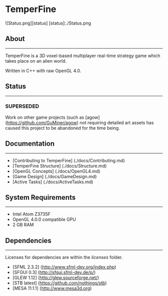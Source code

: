 # TemperFine

![Status.png][status]
[status]:./Status.png

## About
--------

TemperFine is a 3D voxel-based multiplayer real-time strategy game which takes place on an alien world.

Written in C++ with raw OpenGL 4.0.

## Status
---------
### SUPERSEDED

Work on other game projects (such as [agow] (https://github.com/GuMiner/agow) not requiring detailed art assets has caused this project to be abandoned for the time being.

## Documentation
----------------

* [Contributing to TemperFine] (./docs/Contributing.md)
* [TemperFine Structure] (./docs/Structure.md)
* [OpenGL Concepts] (./docs/OpenGL4.md) 
* [Game Design] (./docs/GameDesign.md)
* [Active Tasks] (./docs/ActiveTasks.md)

## System Requirements
----------------------

* Intel Atom Z3735F
* OpenGL 4.0.0 compatible GPU
* 2 GB RAM

## Dependencies
---------------
Licenses for dependencies are within the *licenses* folder.

* [SFML 2.3.2] (http://www.sfml-dev.org/index.php)
* [SFGUI 0.3] (http://sfgui.sfml-dev.de/p/)
* [GLEW 1.12] (http://glew.sourceforge.net/)
* [STB latest] (https://github.com/nothings/stb)
* [MESA 11.1.1] (http://www.mesa3d.org)